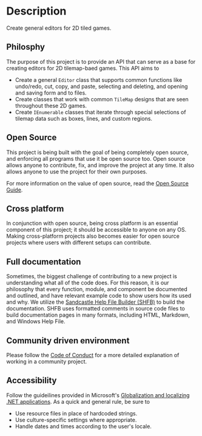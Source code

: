 # Description

Create general editors for 2D tiled games.

## Philosphy

The purpose of this project is to provide an API that can serve as a
base for creating editors for 2D tilemap-baed games. This API aims to

- Create a general `Editor` class that supports common functions like
undo/redo, cut, copy, and paste, selecting and deleting, and opening and
saving form and to files.
- Create classes that work with common `TileMap` designs that are seen
throughout these 2D games.
- Create `IEnumerable` classes that iterate through special selections
of tilemap data such as boxes, lines, and custom regions.

## Open Source

This project is being built with the goal of being completely open
source, and enforcing all programs that use it be open source too. Open
source allows anyone to contribute, fix, and improve the project at any
time. It also allows anyone to use the project for their own purposes.

For more information on the value of open source, read the
[Open Source Guide](https://opensource.guide/).

## Cross platform

In conjunction with open source, being cross platform is an essential
component of this project; it should be accessible to anyone on any OS.
Making cross-platform projects also becomes easier for open source
projects where users with different setups can contribute.

## Full documentation

Sometimes, the biggest challenge of contributing to a new project is
understanding what all of the code does. For this reason, it is our
philosophy that every function, module, and component be documented and
outlined, and have relevant example code to show users how its used and
why. We utilize the [Sandcastle Help File Builder (SHFB)][sfhb] to build
the documentation. SHFB uses formatted comments in source code files to
build documentation pages in many formats, including HTML, Markdown, and
Windows Help File.

## Community driven environment

Please follow the [Code of Conduct](CODE_OF_CONDUCT.md) for a more
detailed explanation of working in a community project.

## Accessibility

Follow the guideilines provided in Microsoft's
[Globalization and localizing .NET applications][globalization]. As a
quick and general rule, be sure to

- Use resource files in place of hardcoded strings.
- Use culture-specific settings where appropriate.
- Handle dates and times according to the user's locale.

[sfhb]: https://github.com/EWSoftware/SHFB/releases
[globalization]: https://docs.microsoft.com/en-us/dotnet/standard/globalization-localization/
